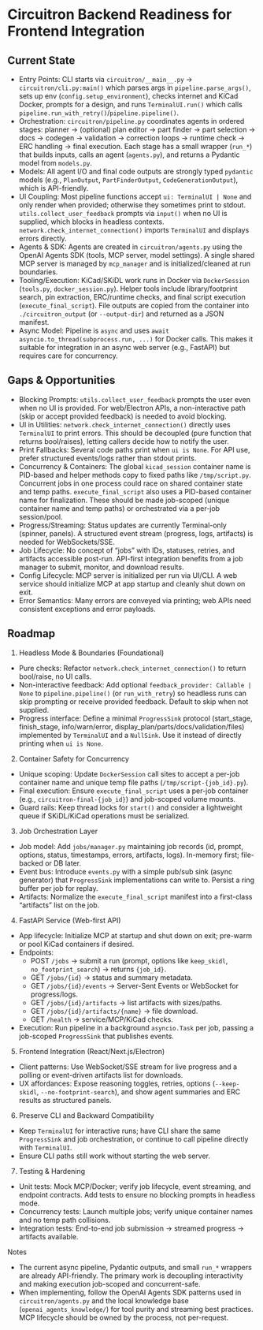 # Circuitron Backend Readiness for Frontend Integration

## Current State

- Entry Points: CLI starts via `circuitron/__main__.py` → `circuitron/cli.py:main()` which parses args in `pipeline.parse_args()`, sets up env (`config.setup_environment`), checks internet and KiCad Docker, prompts for a design, and runs `TerminalUI.run()` which calls `pipeline.run_with_retry()`/`pipeline.pipeline()`.
- Orchestration: `circuitron/pipeline.py` coordinates agents in ordered stages: planner → (optional) plan editor → part finder → part selection → docs → codegen → validation → correction loops → runtime check → ERC handling → final execution. Each stage has a small wrapper (`run_*`) that builds inputs, calls an agent (`agents.py`), and returns a Pydantic model from `models.py`.
- Models: All agent I/O and final code outputs are strongly typed `pydantic` models (e.g., `PlanOutput`, `PartFinderOutput`, `CodeGenerationOutput`), which is API-friendly.
- UI Coupling: Most pipeline functions accept `ui: TerminalUI | None` and only render when provided; otherwise they sometimes print to stdout. `utils.collect_user_feedback` prompts via `input()` when no UI is supplied, which blocks in headless contexts. `network.check_internet_connection()` imports `TerminalUI` and displays errors directly.
- Agents & SDK: Agents are created in `circuitron/agents.py` using the OpenAI Agents SDK (tools, MCP server, model settings). A single shared MCP server is managed by `mcp_manager` and is initialized/cleaned at run boundaries.
- Tooling/Execution: KiCad/SKiDL work runs in Docker via `DockerSession` (`tools.py`, `docker_session.py`). Helper tools include library/footprint search, pin extraction, ERC/runtime checks, and final script execution (`execute_final_script`). File outputs are copied from the container into `./circuitron_output` (or `--output-dir`) and returned as a JSON manifest.
- Async Model: Pipeline is `async` and uses `await asyncio.to_thread(subprocess.run, ...)` for Docker calls. This makes it suitable for integration in an async web server (e.g., FastAPI) but requires care for concurrency.

## Gaps & Opportunities

- Blocking Prompts: `utils.collect_user_feedback` prompts the user even when no UI is provided. For web/Electron APIs, a non-interactive path (skip or accept provided feedback) is needed to avoid blocking.
- UI in Utilities: `network.check_internet_connection()` directly uses `TerminalUI` to print errors. This should be decoupled (pure function that returns bool/raises), letting callers decide how to notify the user.
- Print Fallbacks: Several code paths print when `ui is None`. For API use, prefer structured events/logs rather than stdout prints.
- Concurrency & Containers: The global `kicad_session` container name is PID-based and helper methods copy to fixed paths like `/tmp/script.py`. Concurrent jobs in one process could race on shared container state and temp paths. `execute_final_script` also uses a PID-based container name for finalization. These should be made job-scoped (unique container name and temp paths) or orchestrated via a per-job session/pool.
- Progress/Streaming: Status updates are currently Terminal-only (spinner, panels). A structured event stream (progress, logs, artifacts) is needed for WebSockets/SSE.
- Job Lifecycle: No concept of “jobs” with IDs, statuses, retries, and artifacts accessible post-run. API-first integration benefits from a job manager to submit, monitor, and download results.
- Config Lifecycle: MCP server is initialized per run via UI/CLI. A web service should initialize MCP at app startup and cleanly shut down on exit.
- Error Semantics: Many errors are conveyed via printing; web APIs need consistent exceptions and error payloads.

## Roadmap

1) Headless Mode & Boundaries (Foundational)
- Pure checks: Refactor `network.check_internet_connection()` to return bool/raise, no UI calls.
- Non-interactive feedback: Add optional `feedback_provider: Callable | None` to `pipeline.pipeline()` (or `run_with_retry`) so headless runs can skip prompting or receive provided feedback. Default to skip when not supplied.
- Progress interface: Define a minimal `ProgressSink` protocol (start_stage, finish_stage, info/warn/error, display_plan/parts/docs/validation/files) implemented by `TerminalUI` and a `NullSink`. Use it instead of directly printing when `ui is None`.

2) Container Safety for Concurrency
- Unique scoping: Update `DockerSession` call sites to accept a per-job container name and unique temp file paths (`/tmp/script-{job_id}.py`).
- Final execution: Ensure `execute_final_script` uses a per-job container (e.g., `circuitron-final-{job_id}`) and job-scoped volume mounts.
- Guard rails: Keep thread locks for `start()` and consider a lightweight queue if SKiDL/KiCad operations must be serialized.

3) Job Orchestration Layer
- Job model: Add `jobs/manager.py` maintaining job records (id, prompt, options, status, timestamps, errors, artifacts, logs). In-memory first; file-backed or DB later.
- Event bus: Introduce `events.py` with a simple pub/sub sink (async generator) that `ProgressSink` implementations can write to. Persist a ring buffer per job for replay.
- Artifacts: Normalize the `execute_final_script` manifest into a first-class “artifacts” list on the job.

4) FastAPI Service (Web-first API)
- App lifecycle: Initialize MCP at startup and shut down on exit; pre-warm or pool KiCad containers if desired.
- Endpoints:
  - POST `/jobs` → submit a run (prompt, options like `keep_skidl`, `no_footprint_search`) → returns `{job_id}`.
  - GET `/jobs/{id}` → status and summary metadata.
  - GET `/jobs/{id}/events` → Server-Sent Events or WebSocket for progress/logs.
  - GET `/jobs/{id}/artifacts` → list artifacts with sizes/paths.
  - GET `/jobs/{id}/artifacts/{name}` → file download.
  - GET `/health` → service/MCP/KiCad checks.
- Execution: Run pipeline in a background `asyncio.Task` per job, passing a job-scoped `ProgressSink` that publishes events.

5) Frontend Integration (React/Next.js/Electron)
- Client patterns: Use WebSocket/SSE stream for live progress and a polling or event-driven artifacts list for downloads.
- UX affordances: Expose reasoning toggles, retries, options (`--keep-skidl`, `--no-footprint-search`), and show agent summaries and ERC results as structured panels.

6) Preserve CLI and Backward Compatibility
- Keep `TerminalUI` for interactive runs; have CLI share the same `ProgressSink` and job orchestration, or continue to call pipeline directly with `TerminalUI`.
- Ensure CLI paths still work without starting the web server.

7) Testing & Hardening
- Unit tests: Mock MCP/Docker; verify job lifecycle, event streaming, and endpoint contracts. Add tests to ensure no blocking prompts in headless mode.
- Concurrency tests: Launch multiple jobs; verify unique container names and no temp path collisions.
- Integration tests: End-to-end job submission → streamed progress → artifacts available.

Notes
- The current async pipeline, Pydantic outputs, and small `run_*` wrappers are already API-friendly. The primary work is decoupling interactivity and making execution job-scoped and concurrent-safe.
- When implementing, follow the OpenAI Agents SDK patterns used in `circuitron/agents.py` and the local knowledge base (`openai_agents_knowledge/`) for tool purity and streaming best practices. MCP lifecycle should be owned by the process, not per-request.

